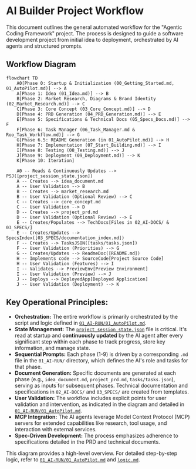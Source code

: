 # AI Builder Project Workflow

This document outlines the general automated workflow for the "Agentic Coding Framework" project. The process is designed to guide a software development project from initial idea to deployment, orchestrated by AI agents and structured prompts.

## Workflow Diagram

```mermaid
flowchart TD
    A0[Phase 0: Startup & Initialization (00_Getting_Started.md, 01_AutoPilot.md)] --> A
    A[Phase 1: Idea (01_Idea.md)] --> B
    B[Phase 2: Market Research, Diagrams & Brand Identity (02_Market_Research.md)] --> C
    C[Phase 3: Core Concept (03_Core_Concept.md)] --> D
    D[Phase 4: PRD Generation (04_PRD_Generation.md)] --> E
    E[Phase 5: Specifications & Technical Docs (05_Specs_Docs.md)] --> F
    F[Phase 6: Task Manager (06_Task_Manager.md & Roo_Task_Workflow.md)] --> G
    G[Phase 6.5: README Generation (in 01_AutoPilot.md)] --> H
    H[Phase 7: Implementation (07_Start_Building.md)] --> I
    I[Phase 8: Testing (08_Testing.md)] --> J
    J[Phase 9: Deployment (09_Deployment.md)] --> K
    K[Phase 10: Iteration]

    A0 -- Reads & Continuously Updates --> PSJ([project_session_state.json])
    A -- Creates --> idea_document.md
    A -- User Validation --> B
    B -- Creates --> market_research.md
    B -- User Validation (Optional Review) --> C
    C -- Creates --> core_concept.md
    C -- User Validation --> D
    D -- Creates --> project_prd.md
    D -- User Validation (Optional Review) --> E
    E -- Creates/Populates --> TechDocs[Files in 02_AI-DOCS/ & 03_SPECS/]
    E -- Creates/Updates --> SpecsIndex([03_SPECS/documentation_index.md])
    F -- Creates --> TasksJSON([tasks/tasks.json])
    F -- User Validation (Priorities) --> G
    G -- Creates/Updates --> ReadmeDoc([README.md])
    H -- Implements code --> SourceCode[Project Source Code]
    H -- User Validation (Features) --> I
    I -- Validates --> PreviewEnv[Preview Environment]
    I -- User Validation (Preview) --> J
    J -- Deploys --> DeployedApp[Deployed Application]
    J -- User Validation (Deployment) --> K
```

## Key Operational Principles:

*   **Orchestration:** The entire workflow is primarily orchestrated by the script and logic defined in [`01_AI-RUN/01_AutoPilot.md`](01_AI-RUN/01_AutoPilot.md:1).
*   **State Management:** The [`project_session_state.json`](project_session_state.json:1) file is critical. It's read at startup and **continuously updated** by the AI agent after every significant step within each phase to track progress, store key information, and manage state.
*   **Sequential Prompts:** Each phase (1-9) is driven by a corresponding `.md` file in the `01_AI-RUN/` directory, which defines the AI's role and tasks for that phase.
*   **Document Generation:** Specific documents are generated at each phase (e.g., `idea_document.md`, `project_prd.md`, `tasks/tasks.json`), serving as inputs for subsequent phases. Technical documentation and specifications in `02_AI-DOCS/` and `03_SPECS/` are created from templates.
*   **User Validation:** The workflow includes explicit points for user validation and intervention, as indicated in the diagram and detailed in [`01_AI-RUN/01_AutoPilot.md`](01_AI-RUN/01_AutoPilot.md:1).
*   **MCP Integration:** The AI agents leverage Model Context Protocol (MCP) servers for extended capabilities like research, tool usage, and interaction with external services.
*   **Spec-Driven Development:** The process emphasizes adherence to specifications detailed in the PRD and technical documents.

This diagram provides a high-level overview. For detailed step-by-step logic, refer to [`01_AI-RUN/01_AutoPilot.md`](01_AI-RUN/01_AutoPilot.md:1) and [`logic.md`](logic.md:1).